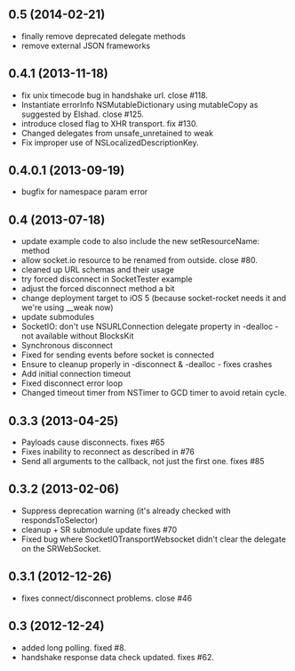 ## 0.5 (2014-02-21)

  - finally remove deprecated delegate methods
  - remove external JSON frameworks

## 0.4.1 (2013-11-18)

  - fix unix timecode bug in handshake url. close #118.
  - Instantiate errorInfo NSMutableDictionary using mutableCopy as suggested by Elshad. close #125.
  - introduce closed flag to XHR transport. fix #130.
  - Changed delegates from unsafe_unretained to weak
  - Fix improper use of NSLocalizedDescriptionKey.


## 0.4.0.1 (2013-09-19)

  - bugfix for namespace param error


## 0.4 (2013-07-18)

  - update example code to also include the new setResourceName: method
  - allow socket.io resource to be renamed from outside. close #80.
  - cleaned up URL schemas and their usage
  - try forced disconnect in SocketTester example
  - adjust the forced disconnect method a bit
  - change deployment target to iOS 5 (because socket-rocket needs it and we're using __weak now)
  - update submodules
  - SocketIO: don't use NSURLConnection delegate property in -dealloc - not available without BlocksKit
  - Synchronous disconnect
  - Fixed for sending events before socket is connected
  - Ensure to cleanup properly in -disconnect & -dealloc - fixes crashes
  - Add initial connection timeout
  - Fixed disconnect error loop
  - Changed timeout timer from NSTimer to GCD timer to avoid retain cycle.


## 0.3.3 (2013-04-25)

  - Payloads cause disconnects. fixes #65
  - Fixes inability to reconnect as described in #76
  - Send all arguments to the callback, not just the first one. fixes #85


## 0.3.2 (2013-02-06)

  - Suppress deprecation warning (it's already checked with respondsToSelector)
  - cleanup + SR submodule update fixes #70
  - Fixed bug where SocketIOTransportWebsocket didn't clear the delegate on the SRWebSocket.


## 0.3.1 (2012-12-26)

  - fixes connect/disconnect problems. close #46


## 0.3 (2012-12-24)

  - added long polling. fixed #8.
  - handshake response data check updated. fixes #62.
